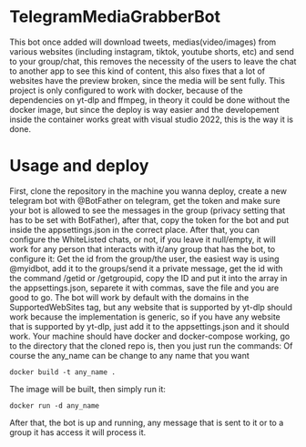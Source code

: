 # TelegramMediaGrabberBot
This bot once added will download tweets, medias(video/images) from various websites (including instagram, tiktok, youtube shorts, etc) and send to your group/chat, this removes the necessity of the users to leave the chat to another app to see this kind of content, this also fixes that a lot of websites have the preview broken, since the media will be sent fully. 
This project is only configured to work with docker, because of the dependencies on yt-dlp and ffmpeg, in theory it could be done without the docker image, but since the deploy is way easier and the developement inside the container works great with visual studio 2022, this is the way it is done.

# Usage and deploy
First, clone the repository in the machine you wanna deploy, create a new telegram bot with @BotFather on telegram, get the token and make sure your bot is allowed to see the messages in the group (privacy setting that has to be set with BotFather), after that, copy the token for the bot and put inside the appsettings.json in the correct place.
After that, you can configure the WhiteListed chats, or not, if you leave it null/empty, it will work for any person that interacts with it/any group that has the bot, to configure it:
Get the id from the group/the user, the easiest way is using @myidbot, add it to the groups/send it a private message, get the id with the command /getid or /getgroupid, copy the ID and put it into the array in the appsettings.json, separete it with commas, save the file and you are good to go.
The bot will work by default with the domains in the SupportedWebSites tag, but any website that is supported by yt-dlp should work because the implementation is generic, so if you have any website that is supported by yt-dlp, just add it to the appsettings.json and it should work.
Your machine should have docker and docker-compose working, go to the directory that the cloned repo is, then you just run the commands:
Of course the any_name can be change to any name that you want
```
docker build -t any_name .
```
The image will be built, then simply run it:
```
docker run -d any_name
```

After that, the bot is up and running, any message that is sent to it or to a group it has access it will process it.
